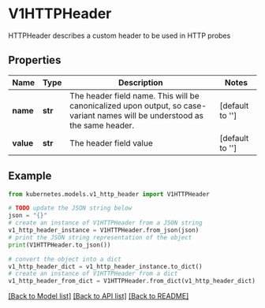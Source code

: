 # V1HTTPHeader

HTTPHeader describes a custom header to be used in HTTP probes

## Properties

Name | Type | Description | Notes
------------ | ------------- | ------------- | -------------
**name** | **str** | The header field name. This will be canonicalized upon output, so case-variant names will be understood as the same header. | [default to '']
**value** | **str** | The header field value | [default to '']

## Example

```python
from kubernetes.models.v1_http_header import V1HTTPHeader

# TODO update the JSON string below
json = "{}"
# create an instance of V1HTTPHeader from a JSON string
v1_http_header_instance = V1HTTPHeader.from_json(json)
# print the JSON string representation of the object
print(V1HTTPHeader.to_json())

# convert the object into a dict
v1_http_header_dict = v1_http_header_instance.to_dict()
# create an instance of V1HTTPHeader from a dict
v1_http_header_from_dict = V1HTTPHeader.from_dict(v1_http_header_dict)
```
[[Back to Model list]](../README.md#documentation-for-models) [[Back to API list]](../README.md#documentation-for-api-endpoints) [[Back to README]](../README.md)


